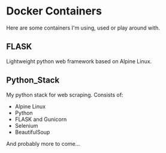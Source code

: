 Docker Containers
=================
Here are some containers I'm using, used or play around with.

FLASK
-------
Lightweight python web framework based on Alpine Linux.

Python_Stack
-------
My python stack for web scraping. Consists of:

- Alpine Linux
- Python
- FLASK and Gunicorn
- Selenium
- BeautifulSoup

And probably more to come...